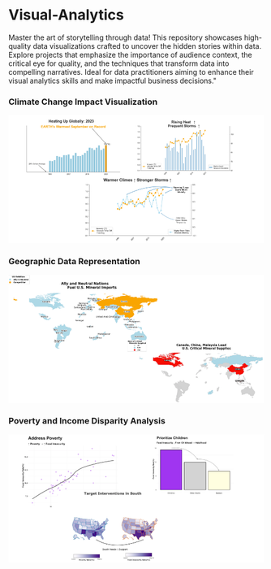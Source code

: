 # Visual-Analytics

Master the art of storytelling through data! This repository showcases high-quality data visualizations crafted to uncover the hidden stories within data. Explore projects that emphasize the importance of audience context, the critical eye for quality, and the techniques that transform data into compelling narratives. Ideal for data practitioners aiming to enhance their visual analytics skills and make impactful business decisions."


### Climate Change Impact Visualization
![Climate Change](https://github.com/yinaS1234/Visual-Analytics/blob/main/climate.png)

### Geographic Data Representation
![Map](https://github.com/yinaS1234/Visual-Analytics/blob/main/map.png)

### Poverty and Income Disparity Analysis
![Poverty Analysis](https://github.com/yinaS1234/Visual-Analytics/blob/main/poverty.png)
